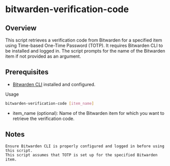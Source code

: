 # bitwarden-verification-code

## Overview

This script retrieves a verification code from Bitwarden for a specified item using Time-based One-Time Password (TOTP). It requires Bitwarden CLI to be installed and logged in. The script prompts for the name of the Bitwarden item if not provided as an argument.

## Prerequisites

* [Bitwarden CLI](https://bitwarden.com/help/cli/) installed and configured.

Usage

```bash
bitwarden-verification-code [item_name]
```

* item_name (optional): Name of the Bitwarden item for which you want to retrieve the verification code.

## Notes

    Ensure Bitwarden CLI is properly configured and logged in before using this script.
    This script assumes that TOTP is set up for the specified Bitwarden item.